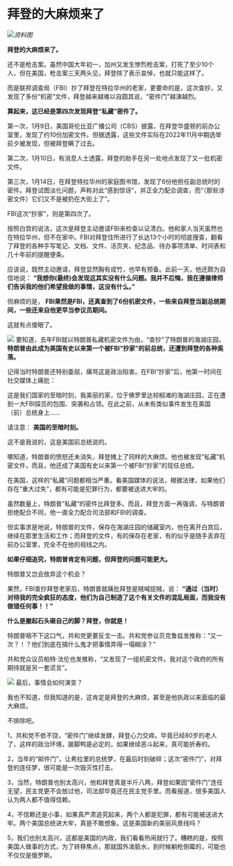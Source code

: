 # 拜登的大麻烦来了

![](https://inews.gtimg.com/news_bt/OwX--4NzxL9OdHhNxAAjN2xEd6X25FbVZasKNLl0xsIpUAA/1000)_资料图_

**拜登的大麻烦来了。**

还不是枪击案。虽然中国大年初一，加州又发生惨烈枪击案，打死了至少10个人，但在美国，枪击案三天两头见，拜登除了表示哀悼，也就只能这样了。

而是联邦调查局（FBI）抄了拜登在特拉华州的老家，更要命的是，这次查抄，又发现了多份“机密”文件，拜登越来越难以自圆其说，“密件门”越演越烈。

**算起来，这已经是第四次发现拜登“私藏”密件了。**

第一次，1月9日，美国哥伦比亚广播公司（CBS）披露，在拜登华盛顿的前办公室里，发现了约10份加密文件。但据透露，这些文件实际在2022年11月中期选举前夕被发现，但被拜登瞒了过去。

第二次，1月10日，有消息人士透露，拜登的助手在另一处地点发现了又一批机密文件。

第三次，1月14日，在拜登特拉华州的家庭图书馆，发现了6份他担任副总统时的密件。拜登试图淡化问题，声称对此“感到惊讶”，并正全力配合调查，而“（那些涉密文件）它们又不是被扔在大街上了”。

FBI这次“抄家”，则是第四次了。

按照白宫的说法，这次是拜登主动邀请FBI来检查以证清白。他和家人当天虽然也在特拉华州，但不在家中。FBI对拜登住所进行了长达13个小时的彻底搜查，翻看了拜登的各种手写笔记、文档、文件、活页夹、纪念品、待办事项清单、时间表和几十年前的提醒便条。

应该说，既然主动邀请，拜登显然胸有成竹，也早有预备。此前一天，他还颇为自信地说：
**“我想你(最终)会发现这其实没有什么问题。我并不后悔，我在遵循律师们告诉我的他们希望我做的事情，这没有什么。”**

但麻烦的是， **FBI果然是FBI，还真查到了6份机密文件，一些来自拜登当副总统期间，一些还来自他更早当参议员期间。**

这就有点傻眼了。

![](https://inews.gtimg.com/news_bt/OqqF1UeG3lrY4ttuR5EIHrDHbYHqtLT7Ejk_2irmUN3TsAA/1000)
要知道，去年FBI就以特朗普私藏机密文件为由，“查抄”了特朗普的海湖庄园，
**特朗普由此成为美国有史以来第一个被FBI“抄家”的前总统，还遭到拜登的各种奚落。**

记得当时特朗普还特别委屈，痛骂这是政治陷害。在FBI“抄家”后，他第一时间在社交媒体上痛批：

这是我们国家的至暗时刻，我美丽的家，位于佛罗里达棕榈滩的海湖庄园，正在遭到一大FBI探员的包围、突袭和占领。在此之前，从未有类似事件发生在美国（前）总统身上……

请注意： **美国的至暗时刻。**

这不是我说的，这是美国前总统说的。

哪知道，特朗普的愤怒还未消失，拜登摊上了同样的大麻烦。他也被发现“私藏”机密文件，而且，他还成了美国有史以来第一个被FBI“抄家”的现任总统。

在美国，这样的“私藏”问题都相当严重。看美国媒体的说法，根据法律，如果他们存在“重大过失”，都有可能是犯罪行为，都要被送进大牢的。

虽然数量上，特朗普“私藏”的密件比拜登多。而且，拜登方面一再强调，与特朗普拒绝配合不同，他一直全力配合司法部和FBI的调查。

但实事求是地说，特朗普的文件，保存在海湖庄园的储藏室内，他在离开白宫后，继续在那里生活和工作；而拜登的文件，有的保存在老家，有的似乎是随手丢弃在前办公室里，完全不在他的视线之内。

**如果仔细追究，特朗普肯定有问题，但拜登的问题可能更大。**

特朗普又岂会放弃这个机会？

果然，FBI查抄拜登老家后，特朗普就痛批拜登是贼喊捉贼，说：
**“通过（当时）对待我的完全疯狂的态度，他们为自己制造了这个有关文件的混乱局面，而我没有做错任何事！！”**

**什么是搬起石头砸自己的脚？拜登，你就是！**

特朗普咽不下这口气，共和党更要反戈一击。共和党参议员克鲁兹发推称：“又一次？！？他们到底在搞什么鬼才把事情弄得一塌糊涂？”

共和党众议员帕特·法伦也发推称，“又发现了一组机密文件。我对这个政府的所有期待就是另一套谎言”。

![](https://inews.gtimg.com/news_bt/OpmfWtRLXsJp7qBcZ_XJTJ4zm9m8XRcigEzjQJcQ7OXKoAA/1000)
最后，事情会如何演变？

我也不知道，但我知道的是，这肯定是拜登的大麻烦，甚至是他执政以来面临的最大麻烦。

不排除吧。

1，共和党不依不饶，“密件门”继续发酵，拜登心力交瘁。毕竟已经80岁的老人了，这样的政治环境，跛脚鸭是必定的，如果继续恶斗起来，真可能折寿的。

2，当年的“邮件门”，让希拉里的总统梦，在最后时刻破碎；这次“密件门”，对拜登的连任梦，很可能是一次毁灭性打击。

3，当然，特朗普也别太高兴，他和拜登真是半斤八两，拜登如果因“密件门”连任无望，民主党更不会放过他，司法部毕竟还在民主党手里。而看报道，很多美国人认为两人都不值得信赖。

4，不信赖还是小事，如果真严肃追究起来，两个人都是犯罪，都有可能被送进大牢。两个美国总统进大牢，真是不敢想象。这是美国新的美丽风景线吗？

5，我们也别太高兴，这都是美国的内政，我们看看热闹就行了。糟糕的是，按照美国人做事的方式，为了转移焦点，那就国外泼脏水，到时候躺枪倒霉的，可能也不仅仅是俄罗斯。​

